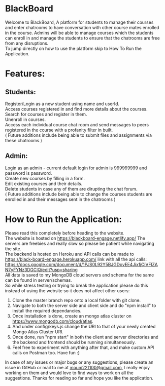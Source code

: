 # BlackBoard

Welcome to BlackBoard, A platform for students to manage their courses and enter chatrooms to have conversation with other course mates enrolled in the course. Admins will be able to manage courses which the students can enroll in and manage the students to ensure that the chatrooms are free from any disruptions.  
To jump directly on how to use the platform skip to How To Run the Application.

# Features:
## Students:

Register/Login as a new student using name and userId.  
Access courses registered in and find more details about the courses.  
Search for courses and register in them.  
Unenroll in courses.  
Access each individual course chat room and send messages to peers registered in the course with a profanity filter in built.  
( Future additions include being able to submit files and assignments via these chatrooms )  

## Admin:
Login as an admin - current default login for admin is 999999999 and password is password.  
Create new courses by filling in a form.  
Edit existing courses and their details.  
Delete students in case any of them are dirupting the chat forum.  
( Future additions include being able to change the courses students are enrolled in and their messages sent in the chatrooms )  

# How to Run the Application:
Please read this completely before heading to the website.  
The website is hosted on https://blackboard-engage.netlify.app/ The servers are freebies and really slow so please be patient while navigating the site.  
The backend is hosted on Heroku and API calls can be made to https://black-board-engage.herokuapp.com/ link with all the api calls: https://docs.google.com/document/d/1PJS0L92Y5BJGDovEE4Jix1jCiVFlZAN7yFYNz3DGCIQ/edit?usp=sharing   
All data is saved to my MongoDB cloud servers and schema for the same can be found in server/schemas.  
So while stress testing or trying to break the application please do this instead of using the website so it does not affect other users:
1. Clone the master branch repo onto a local folder with git clone.  
2. Navigate to both the server side and client side and do "npm install" to install the required dependancies.  
3. Once installation is done, create an mongo atlas cluster on https://www.mongodb.com/cloud/atlas.  
4. And under config/keys.js change the URI to that of your newly created Mongo Atlas Cluster URI.  
5. Once done, run "npm start" in both the client and server directories and the backend and frontend should be running simultaneously.  
6. Feel free to experiment with anything after that, and make custom API calls on Postman too. Have fun :)  

In case of any issues or major bugs or any suggestions, please create an issue in GitHub or mail to me at mouni221100@gmail.com, I really enjoy working on them and would love to find ways to work on all the suggestions. Thanks for reading so far and hope you like the application.




